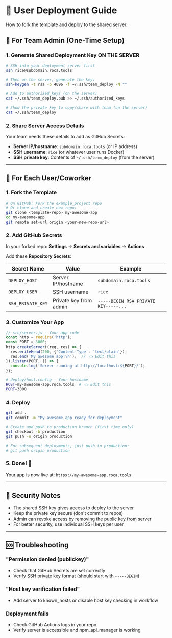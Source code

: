 # 🚀 User Deployment Guide

How to fork the template and deploy to the shared server.

## 👥 For Team Admin (One-Time Setup)

### 1. Generate Shared Deployment Key **ON THE SERVER**
```bash
# SSH into your deployment server first
ssh rice@subdomain.roca.tools

# Then on the server, generate the key:
ssh-keygen -t rsa -b 4096 -f ~/.ssh/team_deploy -N ""

# Add to authorized_keys (on the server)
cat ~/.ssh/team_deploy.pub >> ~/.ssh/authorized_keys

# Show the private key to copy/share with team (on the server)
cat ~/.ssh/team_deploy
```

### 2. Share Server Access Details
Your team needs these details to add as GitHub Secrets:
- **Server IP/hostname**: `subdomain.roca.tools` (or IP address)
- **SSH username**: `rice` (or whatever user runs Docker)
- **SSH private key**: Contents of `~/.ssh/team_deploy` (from the server)

---

## 👤 For Each User/Coworker

### 1. Fork the Template
```bash
# On GitHub: Fork the example_project repo
# Or clone and create new repo:
git clone <template-repo> my-awesome-app
cd my-awesome-app
git remote set-url origin <your-new-repo-url>
```

### 2. Add GitHub Secrets
In your forked repo: **Settings** → **Secrets and variables** → **Actions**

Add these **Repository Secrets**:

| Secret Name | Value | Example |
|-------------|-------|---------|
| `DEPLOY_HOST` | Server IP/hostname | `subdomain.roca.tools` |
| `DEPLOY_USER` | SSH username | `rice` |
| `SSH_PRIVATE_KEY` | Private key from admin | `-----BEGIN RSA PRIVATE KEY-----...` |

### 3. Customize Your App
```javascript
// src/server.js - Your app code
const http = require('http');
const PORT = 3000;
http.createServer((req, res) => {
  res.writeHead(200, {'Content-Type': 'text/plain'});
  res.end('My awesome app!\n');  // 👈 Edit this
}).listen(PORT, () => {
  console.log(`Server running at http://localhost:${PORT}/`);
});
```

```bash
# deploy/host.config - Your hostname
HOST=my-awesome-app.roca.tools  # 👈 Edit this
PORT=3000
```

### 4. Deploy
```bash
git add .
git commit -m "My awesome app ready for deployment"

# Create and push to production branch (first time only)
git checkout -b production
git push -u origin production

# For subsequent deployments, just push to production:
# git push origin production
```

### 5. Done! 🎉
Your app is now live at: `https://my-awesome-app.roca.tools`

---

## 🔐 Security Notes

- The shared SSH key gives access to deploy to the server
- Keep the private key secure (don't commit to repos)
- Admin can revoke access by removing the public key from server
- For better security, use individual SSH keys per user

---

## 🆘 Troubleshooting

### "Permission denied (publickey)"
- Check that GitHub Secrets are set correctly
- Verify SSH private key format (should start with `-----BEGIN`)

### "Host key verification failed"
- Add server to known_hosts or disable host key checking in workflow

### Deployment fails
- Check GitHub Actions logs in your repo
- Verify server is accessible and npm_api_manager is working
